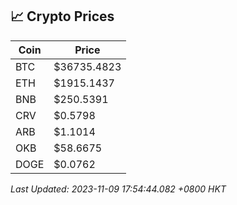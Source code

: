 ## 📈 Crypto Prices

| Coin | Price |
| ---- | ----- |
| BTC | $36735.4823 |
| ETH | $1915.1437 |
| BNB | $250.5391 |
| CRV | $0.5798 |
| ARB | $1.1014 |
| OKB | $58.6675 |
| DOGE | $0.0762 |

_Last Updated: 2023-11-09 17:54:44.082 +0800 HKT_